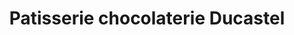 ---
title: "Patisserie chocolaterie Ducastel"
url: /draveil/patisserie-chocolaterie-ducastel/
shop: pâtisserie
---